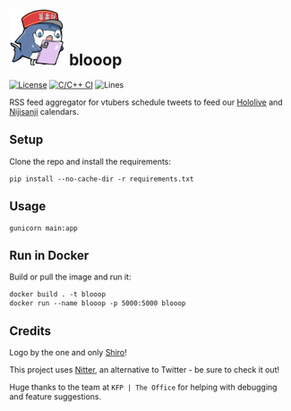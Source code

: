 # <img src="img/logo.png" width="100"> blooop

[![License](https://img.shields.io/github/license/Steeven9/blooop)](/LICENSE)
[![C/C++ CI](https://github.com/Steeven9/blooop/actions/workflows/docker-image.yml/badge.svg)](https://github.com/Steeven9/blooop/actions/workflows/docker-image.yml)
![Lines](https://img.shields.io/tokei/lines/github/Steeven9/blooop)

RSS feed aggregator for vtubers schedule tweets to
feed our [Hololive](https://holocal.moe) and [Nijisanji](https://nijien.vercel.app) calendars.

## Setup

Clone the repo and install the requirements:

    pip install --no-cache-dir -r requirements.txt

## Usage

    gunicorn main:app

## Run in Docker

Build or pull the image and run it:

    docker build . -t blooop
    docker run --name blooop -p 5000:5000 blooop

## Credits

Logo by the one and only [Shiro](https://twitter.com/OgumaShiro)!

This project uses [Nitter](https://github.com/zedeus/nitter), an alternative to Twitter - be sure to check it out!

Huge thanks to the team at `KFP | The Office` for helping with debugging
and feature suggestions.
